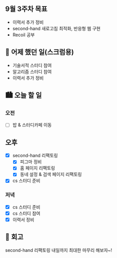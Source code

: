 ## 9월 3주차 목표

- 이력서 추가 정비
- second-hand 새로고침 최적화, 반응형 웹 구현
- Recoil 공부

## 🌃 어제 했던 일(스크럼용)

- 기술서적 스터디 참여
- 알고리즘 스터디 참여
- 이력서 추가 정비

## 🏙️ 오늘 할 일

### 오전

- [ ] 밥 & 스터디카페 이동

## 오후

- [x] second-hand 리팩토링
  - [x] 피그마 정비
  - [x] 홈 페이지 리팩토링
  - [x] 동네 설정 & 검색 페이지 리팩토링
- [x] cs 스터디 준비

### 저녁

- [x] cs 스터디 준비
- [x] cs 스터디 참여
- [x] 이력서 정비

## 🌆 회고

second-hand 리팩토링 내일까지 최대한 마무리 해보자~!
